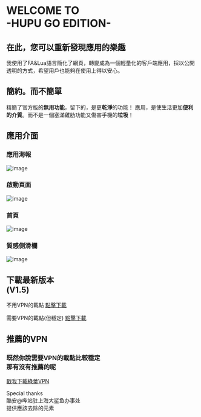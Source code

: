    WELCOME TO<br>-HUPU GO EDITION-
====
## 在此，您可以重新發現應用的樂趣

  我使用了FA&Lua語言簡化了網頁，轉變成為一個輕量化的客戶端應用，採以公開透明的方式，希望用戶也能夠在使用上得以安心。

## 簡約。而不簡單

精簡了官方版的**無用功能**，留下的，是更**乾淨**的功能！
應用，是使生活更加**便利的介質**。而不是一個塞滿雞肋功能又傷害手機的**垃圾**！

## 應用介面

### 應用海報
![image](https://upload.cc/i1/2018/06/26/eLqoUM.jpg)

### 啟動頁面
![image](https://upload.cc/i1/2018/06/27/T8utCM.png)

### 首頁
![image](https://upload.cc/i1/2018/06/27/Ap5Sld.png)

### 質感側滑欄

![image](https://upload.cc/i1/2018/06/27/RdSlJw.png)

## 下載最新版本<br>(V1.5)

不用VPN的載點
[點擊下載](https://share.weiyun.com/5kvgMw1)

需要VPN的載點(但穩定)
[點擊下載](https://drive.google.com/folderview?id=1X7znGl_6pTHSWTgbU-SAVxmcyymd_qce)

## 推薦的VPN

### 既然你說需要VPN的載點比較穩定<br>那有沒有推薦的呢
[戳我下載綠葉VPN](https://share.weiyun.com/52VHq7r)


Special thanks<br>酷安@哔站驻上海大鲨鱼办事处<br>提供應該去除的元素

 
